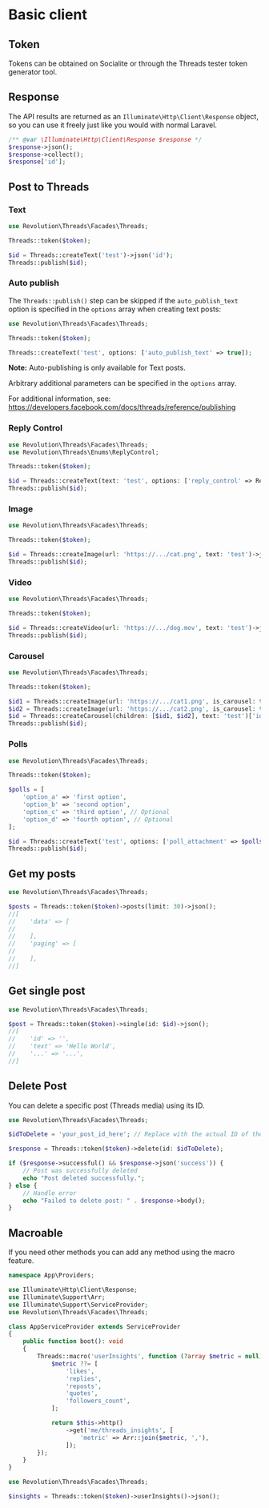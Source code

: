 Basic client
====

## Token

Tokens can be obtained on Socialite or through the Threads tester token generator tool.

## Response

The API results are returned as an `Illuminate\Http\Client\Response` object,
so you can use it freely just like you would with normal Laravel.

```php
/** @var \Illuminate\Http\Client\Response $response */
$response->json();
$response->collect();
$response['id'];
```

## Post to Threads

### Text

```php
use Revolution\Threads\Facades\Threads;

Threads::token($token);

$id = Threads::createText('test')->json('id');
Threads::publish($id);
```

### Auto publish

The `Threads::publish()` step can be skipped if the `auto_publish_text` option is specified in the `options` array when creating text posts:

```php
use Revolution\Threads\Facades\Threads;

Threads::token($token);

Threads::createText('test', options: ['auto_publish_text' => true]);
```

**Note:** Auto-publishing is only available for Text posts.

Arbitrary additional parameters can be specified in the `options` array.

For additional information, see: https://developers.facebook.com/docs/threads/reference/publishing

### Reply Control

```php
use Revolution\Threads\Facades\Threads;
use Revolution\Threads\Enums\ReplyControl;

Threads::token($token);

$id = Threads::createText(text: 'test', options: ['reply_control' => ReplyControl::FOLLOW->value])->json('id');
Threads::publish($id);
```

### Image

```php
use Revolution\Threads\Facades\Threads;

Threads::token($token);

$id = Threads::createImage(url: 'https://.../cat.png', text: 'test')->json('id');
Threads::publish($id);
```

### Video

```php
use Revolution\Threads\Facades\Threads;

Threads::token($token);

$id = Threads::createVideo(url: 'https://.../dog.mov', text: 'test')->json('id');
Threads::publish($id);
```

### Carousel

```php
use Revolution\Threads\Facades\Threads;

Threads::token($token);

$id1 = Threads::createImage(url: 'https://.../cat1.png', is_carousel: true)['id'];
$id2 = Threads::createImage(url: 'https://.../cat2.png', is_carousel: true)['id'];
$id = Threads::createCarousel(children: [$id1, $id2], text: 'test')['id'];
Threads::publish($id);
```

### Polls

```php
use Revolution\Threads\Facades\Threads;

Threads::token($token);

$polls = [
    'option_a' => 'first option',
    'option_b' => 'second option',
    'option_c' => 'third option', // Optional
    'option_d' => 'fourth option', // Optional
];

$id = Threads::createText('test', options: ['poll_attachment' => $polls])->json('id');
Threads::publish($id);
```

## Get my posts

```php
use Revolution\Threads\Facades\Threads;

$posts = Threads::token($token)->posts(limit: 30)->json();
//[
//    'data' => [
//
//    ],
//    'paging' => [
//
//    ],
//]
```

## Get single post

```php
use Revolution\Threads\Facades\Threads;

$post = Threads::token($token)->single(id: $id)->json();
//[
//    'id' => '',
//    'text' => 'Hello World',
//    '...' => '...',
//]
```

## Delete Post

You can delete a specific post (Threads media) using its ID.

```php
use Revolution\Threads\Facades\Threads;

$idToDelete = 'your_post_id_here'; // Replace with the actual ID of the post to delete

$response = Threads::token($token)->delete(id: $idToDelete);

if ($response->successful() && $response->json('success')) {
    // Post was successfully deleted
    echo "Post deleted successfully.";
} else {
    // Handle error
    echo "Failed to delete post: " . $response->body();
}
```

## Macroable

If you need other methods you can add any method using the macro feature.

```php
namespace App\Providers;

use Illuminate\Http\Client\Response;
use Illuminate\Support\Arr;
use Illuminate\Support\ServiceProvider;
use Revolution\Threads\Facades\Threads;

class AppServiceProvider extends ServiceProvider
{
    public function boot(): void
    {
        Threads::macro('userInsights', function (?array $metric = null): Response {
            $metric ??= [
                'likes',
                'replies',
                'reposts',
                'quotes',
                'followers_count',
            ];

            return $this->http()
                ->get('me/threads_insights', [
                    'metric' => Arr::join($metric, ','),
                ]);
        });
    }
}
```

```php
use Revolution\Threads\Facades\Threads;

$insights = Threads::token($token)->userInsights()->json();
```
